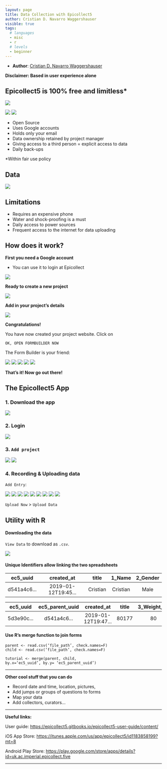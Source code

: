 ```yaml
---
layout: page
title: Data Collection with Epicollect5
author: Cristian D. Navarro Waggershauser
visible: true
tags:
  # languages
  - misc
  - r
  # levels
  - beginner
---
```

<!-- change visible to true if you want it on the site -->

 - **Author**: [Cristian D. Navarro Waggershauser](https://twitter.com/CWaggershauser)


**Disclaimer: Based in user experience alone**


## Epicollect5 is 100% free and limitless*


<img src="../images/image--000.jpg" style="max-width:100%;"> 

<img src="../images/image--004.jpg" style="max-width:5%;"> <img src="../images/image--006.jpg" style="max-width:20%;">


- Open Source
- Uses Google accounts
- Holds only your email
- Data ownership retained by project manager
- Giving access to a third person = explicit access to data
- Daily back-ups

*Within fair use policy


## Data

<img src="../images/image--007.jpg" style="max-width:100%;">

## Limitations

- Requires an expensive phone
- Water and shock-proofing is a must
- Daily access to power sources
- Frequent access to the internet for data uploading


## How does it work?

**First you need a Google account**

- You can use it to login at Epicollect

<img src="../images/image--012.jpg" style="max-width:100%;">

**Ready to create a new project**

<img src="../images/image--013.jpg" style="max-width:100%;">

**Add in your project’s details**

<img src="../images/image--014.jpg" style="max-width:100%;">


**Congratulations!**

You have now created your project website. Click on 

```
OK, OPEN FORMBUILDER NOW
```

The Form Builder is your friend:


<img src="../images/image--016.jpg" style="max-width:20%;">
<img src="../images/image--017.jpg" style="max-width:20%;">
<img src="../images/image--018.jpg" style="max-width:20%;">
<img src="../images/image--019.jpg" style="max-width:20%;">
<img src="../images/image--020.jpg" style="max-width:20%;">


**That’s it! Now go out there!**



## The Epicollect5 App

### 1. Download the app 

<img src="../images/image--024.jpg" style="max-width:100%;">


### 2. Login

<img src="../images/image--025.jpg" style="max-width:20%;">


### 3. `Add project`

<img src="../images/image--027.jpg" style="max-width:10%;">
<img src="../images/image--028.jpg" style="max-width:10%;">


### 4. Recording & Uploading data

`Add Entry`:


<img src="../images/image--030.jpg" style="max-width:10%;">
<img src="../images/image--031.jpg" style="max-width:10%;">
<img src="../images/image--032.jpg" style="max-width:10%;">
<img src="../images/image--033.jpg" style="max-width:10%;">
<img src="../images/image--034.jpg" style="max-width:10%;">
<img src="../images/image--035.jpg" style="max-width:10%;">
<img src="../images/image--036.jpg" style="max-width:10%;">
<img src="../images/image--037.jpg" style="max-width:10%;">
<img src="../images/image--038.jpg" style="max-width:10%;">


`Upload Now` > `Upload Data`


## Utility with R

#### Downloading the data

`View Data` to download as `.csv`.


<img src="../images/image--044.jpg" style="max-width:50%;">


#### Unique Identifiers allow linking the two spreadsheets


ec5_uuid | created_at | title | 1_Name | 2_Gender |
:-------:|:----------:|:----------:|:----------:|:----------:|
d541a4c6...| 2019-01-12T19:45...|Cristian|Cristian|Male

ec5_uuid | ec5_parent_uuid |created_at | title | 3_Weight_kg | 4_Height_cm |
:-------:|:----------:|:----------:|:----------:|:----------:|:----------:|
5d3e90c...| d541a4c6...|2019-01-12T19:47...|80177|80|177


#### Use R’s merge function to join forms

```
parent <- read.csv(‘file_path’, check.names=F)
child <- read.csv(‘file_path’, check.names=F)

tutorial <- merge(parent, child,
by.x=‘ec5_uuid’, by.y= ‘ec5_parent_uuid’)
```

--- 

**Other cool stuff that you can do**

- Record date and time, location, pictures,
- Add jumps or groups of questions to forms
- Map your data
- Add collectors, curators...

---
**Useful links:**

User guide: https://epicollect5.gitbooks.io/epicollect5-user-guide/content/

iOS App Store: https://itunes.apple.com/us/app/epicollect5/id1183858199?mt=8

Android Play Store: https://play.google.com/store/apps/details?id=uk.ac.imperial.epicollect.five


---


